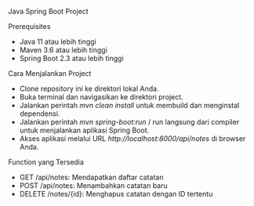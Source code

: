Java Spring Boot Project

Prerequisites
- Java 11 atau lebih tinggi
- Maven 3.6 atau lebih tinggi
- Spring Boot 2.3 atau lebih tinggi

Cara Menjalankan Project
- Clone repository ini ke direktori lokal Anda.
- Buka terminal dan navigasikan ke direktori project.
- Jalankan perintah *mvn clean install* untuk membuild dan menginstal dependensi.
- Jalankan perintah *mvn spring-boot:run* / run langsung dari compiler untuk menjalankan aplikasi Spring Boot.
- Akses aplikasi melalui URL *http://localhost:8000/api/notes* di browser Anda.

Function yang Tersedia
- GET /api/notes: Mendapatkan daftar catatan
- POST /api/notes: Menambahkan catatan baru
- DELETE /notes/{id}: Menghapus catatan dengan ID tertentu